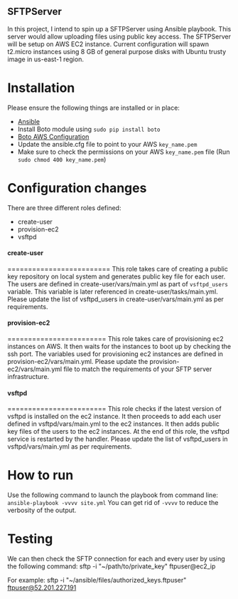 SFTPServer
-------


In this project, I intend to spin up a SFTPServer using Ansible playbook. This server would allow uploading files using public key access. The SFTPServer will be setup on AWS EC2 instance. Current configuration will spawn t2.micro instances using 8 GB of general purpose disks with Ubuntu trusty image in us-east-1 region.

Installation
============

Please ensure the following things are installed or in place:
- [Ansible](http://docs.ansible.com/ansible/intro_installation.html)
- Install Boto module using `sudo pip install boto`
- [Boto AWS Configuration](http://docs.pythonboto.org/en/latest/boto_config_tut.html)
- Update the ansible.cfg file to point to your AWS `key_name.pem`
- Make sure to check the permissions on your AWS `key_name.pem` file (Run `sudo chmod 400 key_name.pem`)

Configuration changes
=====================
There are three different roles defined:
- create-user
- provision-ec2
- vsftpd

#### create-user ####
=========================
This role takes care of creating a public key repository on local system and generates public key file for each user. The users are defined in create-user/vars/main.yml as part of `vsftpd_users` variable. This variable is later referenced in create-user/tasks/main.yml. Please update the list of vsftpd_users in create-user/vars/main.yml as per requirements.

#### provision-ec2 ####
========================
This role takes care of provisioning ec2 instances on AWS. It then waits for the instances to boot up by checking the ssh port. The variables used for provisioning ec2 instances are defined in provision-ec2/vars/main.yml. Please update the provision-ec2/vars/main.yml file to match the requirements of your SFTP server infrastructure.

#### vsftpd ####
========================
This role checks if the latest version of vsftpd is installed on the ec2 instance. It then proceeds to add each user defined in vsftpd/vars/main.yml to the ec2 instances. It then adds public key files of the users to the ec2 instances. At the end of this role, the vsftpd service is restarted by the handler. Please update the list of vsftpd_users in vsftpd/vars/main.yml as per requirements.

How to run
==========
Use the following command to launch the playbook from command line:
`ansible-playbook -vvvv site.yml`
You can get rid of `-vvvv` to reduce the verbosity of the output.

Testing
=======
We can then check the SFTP connection for each and every user by using the following command:
sftp -i "~/path/to/private_key" ftpuser@ec2_ip

For example:
sftp -i "~/ansible/files/authorized_keys.ftpuser" ftpuser@52.201.227.191
